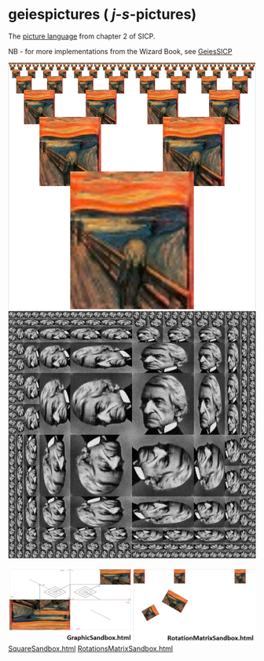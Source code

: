 # geiespictures   ( _j_-_s_-pictures)

The [picture language](https://mitpress.mit.edu/sicp/full-text/sicp/book/node36.html) from chapter 2 of SICP.

NB - for more implementations from the Wizard Book, see [GeiesSICP](https://github.com/Muzietto/geiessicp)

![alt image](/img/screams.jpg)
![alt image](/img/my_rogers.jpg)

![alt image](/img/sandboxes.jpg)
[SquareSandbox.html](http://rawgit.com/Muzietto/geiespictures/master/SquareSandbox.html)
[RotationsMatrixSandbox.html](http://rawgit.com/Muzietto/geiespictures/master/RotationsMatrixSandbox.html)
